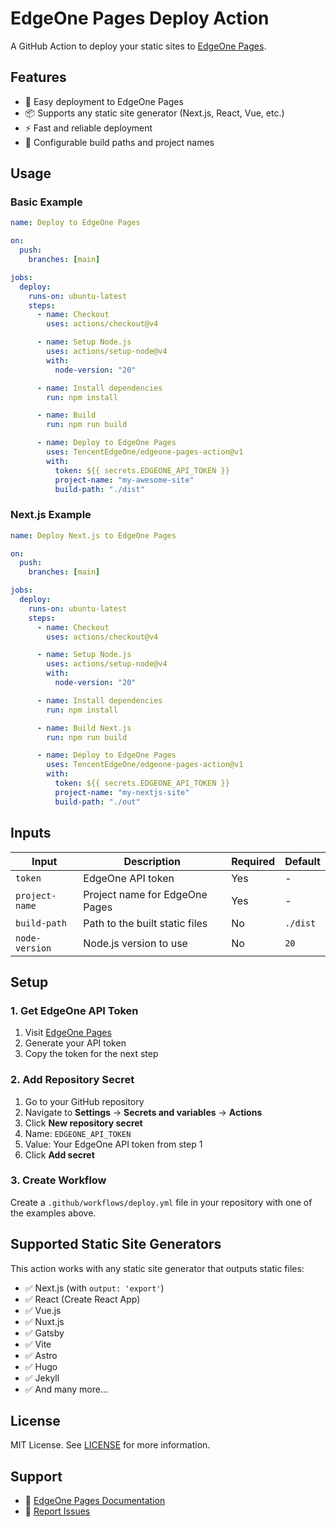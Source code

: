 # EdgeOne Pages Deploy Action

A GitHub Action to deploy your static sites to [EdgeOne Pages](https://edgeone.ai/products/pages).

## Features

- 🚀 Easy deployment to EdgeOne Pages
- 📦 Supports any static site generator (Next.js, React, Vue, etc.)
- ⚡ Fast and reliable deployment
- 🔧 Configurable build paths and project names

## Usage

### Basic Example

```yaml
name: Deploy to EdgeOne Pages

on:
  push:
    branches: [main]

jobs:
  deploy:
    runs-on: ubuntu-latest
    steps:
      - name: Checkout
        uses: actions/checkout@v4

      - name: Setup Node.js
        uses: actions/setup-node@v4
        with:
          node-version: "20"

      - name: Install dependencies
        run: npm install

      - name: Build
        run: npm run build

      - name: Deploy to EdgeOne Pages
        uses: TencentEdgeOne/edgeone-pages-action@v1
        with:
          token: ${{ secrets.EDGEONE_API_TOKEN }}
          project-name: "my-awesome-site"
          build-path: "./dist"
```

### Next.js Example

```yaml
name: Deploy Next.js to EdgeOne Pages

on:
  push:
    branches: [main]

jobs:
  deploy:
    runs-on: ubuntu-latest
    steps:
      - name: Checkout
        uses: actions/checkout@v4

      - name: Setup Node.js
        uses: actions/setup-node@v4
        with:
          node-version: "20"

      - name: Install dependencies
        run: npm install

      - name: Build Next.js
        run: npm run build

      - name: Deploy to EdgeOne Pages
        uses: TencentEdgeOne/edgeone-pages-action@v1
        with:
          token: ${{ secrets.EDGEONE_API_TOKEN }}
          project-name: "my-nextjs-site"
          build-path: "./out"
```

## Inputs

| Input          | Description                    | Required | Default  |
| -------------- | ------------------------------ | -------- | -------- |
| `token`        | EdgeOne API token              | Yes      | -        |
| `project-name` | Project name for EdgeOne Pages | Yes      | -        |
| `build-path`   | Path to the built static files | No       | `./dist` |
| `node-version` | Node.js version to use         | No       | `20`     |

## Setup

### 1. Get EdgeOne API Token

1. Visit [EdgeOne Pages](https://edgeone.ai/document/177158578324279296)
2. Generate your API token
3. Copy the token for the next step

### 2. Add Repository Secret

1. Go to your GitHub repository
2. Navigate to **Settings** → **Secrets and variables** → **Actions**
3. Click **New repository secret**
4. Name: `EDGEONE_API_TOKEN`
5. Value: Your EdgeOne API token from step 1
6. Click **Add secret**

### 3. Create Workflow

Create a `.github/workflows/deploy.yml` file in your repository with one of the examples above.

## Supported Static Site Generators

This action works with any static site generator that outputs static files:

- ✅ Next.js (with `output: 'export'`)
- ✅ React (Create React App)
- ✅ Vue.js
- ✅ Nuxt.js
- ✅ Gatsby
- ✅ Vite
- ✅ Astro
- ✅ Hugo
- ✅ Jekyll
- ✅ And many more...

## License

MIT License. See [LICENSE](LICENSE) for more information.

## Support

- 📖 [EdgeOne Pages Documentation](https://edgeone.ai/document/160427672992178176)
- 🐛 [Report Issues](https://github.com/TencentEdgeOne/edgeone-pages-action/issues)
